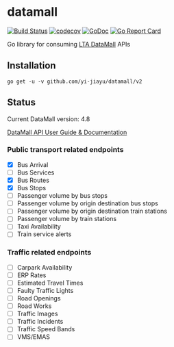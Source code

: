 # datamall
[![Build Status](https://travis-ci.org/yi-jiayu/datamall.svg?branch=master)](https://travis-ci.org/yi-jiayu/datamall)
[![codecov](https://codecov.io/gh/yi-jiayu/datamall/branch/master/graph/badge.svg)](https://codecov.io/gh/yi-jiayu/datamall)
[![GoDoc](https://godoc.org/github.com/yi-jiayu/datamall?status.svg)](https://godoc.org/github.com/yi-jiayu/datamall)
[![Go Report Card](https://goreportcard.com/badge/github.com/yi-jiayu/datamall)](https://goreportcard.com/report/github.com/yi-jiayu/datamall)

Go library for consuming [LTA DataMall](https://www.mytransport.sg/content/mytransport/home/dataMall.html) APIs

## Installation
`go get -u -v github.com/yi-jiayu/datamall/v2`

## Status
Current DataMall version: 4.8

[DataMall API User Guide & Documentation](https://www.mytransport.sg/content/dam/datamall/datasets/LTA_DataMall_API_User_Guide.pdf)

### Public transport related endpoints
- [x] Bus Arrival
- [ ] Bus Services
- [x] Bus Routes
- [x] Bus Stops
- [ ] Passenger volume by bus stops
- [ ] Passenger volume by origin destination bus stops
- [ ] Passenger volume by origin destination train stations
- [ ] Passenger volume by train stations
- [ ] Taxi Availability
- [ ] Train service alerts
### Traffic related endpoints
- [ ] Carpark Availability
- [ ] ERP Rates
- [ ] Estimated Travel Times
- [ ] Faulty Traffic Lights
- [ ] Road Openings
- [ ] Road Works
- [ ] Traffic Images
- [ ] Traffic Incidents
- [ ] Traffic Speed Bands
- [ ] VMS/EMAS
